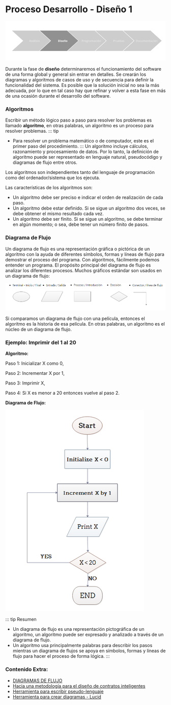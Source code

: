 # Proceso Desarrollo - Diseño 1

![diseño](./img/diseno.png)

Durante la fase de **diseño** determinaremos el funcionamiento del software de una forma global y general sin entrar en detalles. Se crearán los diagramas y algoritmos de casos de uso y de secuencia para definir la funcionalidad del sistema. Es posible que la solución inicial no sea la más adecuada, por lo que en tal caso hay que refinar y volver a esta fase en más de una ocasión durante el desarrollo del software.

### Algoritmos

Escribir un método lógico paso a paso para resolver los problemas es llamado **algoritmo**, en otras palabras, un algoritmo es un proceso para resolver problemas. 
::: tip 
- Para resolver un problema matemático o de computador, este es el primer paso del procedimiento. 
:::
Un algoritmo incluye cálculos, razonamiento y procesamiento de datos. Por lo tanto, la definición de algoritmo puede ser representado en lenguaje natural, pseudocódigo y diagramas de flujo entre otros.

Los algoritmos son independientes tanto del lenguaje de programación como del ordenador/sistema que los ejecuta.

Las características de los algoritmos son:

- Un algoritmo debe ser preciso e indicar el orden de realización de cada paso.
- Un algoritmo debe estar definido. Si se sigue un algoritmo dos veces, se debe obtener el mismo resultado cada vez.
- Un algoritmo debe ser finito. Si se sigue un algoritmo, se debe terminar en algún momento; o sea, debe tener un número finito de pasos.

### Diagrama de Flujo

Un diagrama de flujo es una representación gráfica o pictórica de un algoritmo con la ayuda de diferentes símbolos, formas y líneas de flujo para demostrar el proceso del programa. Con algoritmos, fácilmente podemos entender un programa. El propósito principal del diagrama de flujo es analizar los diferentes procesos. Muchos gráficos estándar son usados en un diagrama de flujo:

![símbolos](./img/simbolos.png)

Si comparamos un diagrama de flujo con una película, entonces el algoritmo es la historia de esa película. En otras palabras, un algoritmo es el núcleo de un diagrama de flujo. 

### Ejemplo: Imprimir del 1 al 20

**Algoritmo:**

Paso 1: Inicializar X como 0,

Paso 2: Incrementar X por 1,

Paso 3: Imprimir X,

Paso 4: Si X es menor a 20 entonces vuelve al paso 2.

**Diagrama de Flujo:**

![diag_1_20](./img/flowchart-algorithm.png)

::: tip Resumen
- Un diagrama de flujo es una representación pictográfica de un algoritmo, un algoritmo puede ser expresado y analizado a través de un diagrama de flujo.
- Un algoritmo usa principalmente palabras para describir los pasos mientras un diagrama de flujos se apoya en símbolos, formas y líneas de flujo para hacer el proceso de forma lógica.
:::


### Contenido Extra:
- [DIAGRAMAS DE FLUJO](https://www.areatecnologia.com/diagramas-de-flujo.htm)
- [Hacia una metodología para el diseño de contratos inteligentes](https://www.redalyc.org/journal/5122/512259512009/html/)
- [Herramienta para escribir pseudo-lenguaje](http://pseint.sourceforge.net/slide/pseint.html)
- [Herramienta para crear diagramas - Lucid](https://lucid.app/)